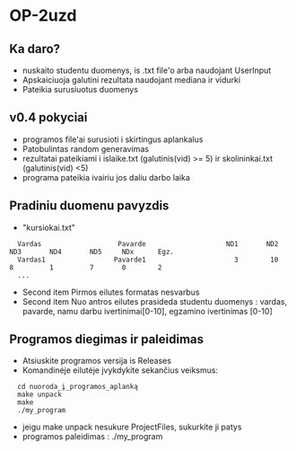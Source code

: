 # OP-2uzd

## Ka daro?
- nuskaito studentu duomenys, is .txt file'o arba naudojant UserInput
- Apskaiciuoja galutini rezultata naudojant mediana ir vidurki
- Pateikia surusiuotus duomenys

## v0.4 pokyciai
- programos file'ai surusioti i skirtingus aplankalus
- Patobulintas random generavimas
- rezultatai pateikiami i  islaike.txt (galutinis(vid) >= 5) ir  skolininkai.txt (galutinis(vid) <5)
- programa pateikia ivairiu jos daliu darbo laika



## Pradiniu duomenu pavyzdis
- "kursiokai.txt"
```shell
  Vardas                   Pavarde                    ND1       ND2       ND3       ND4       ND5     NDx      Egz.
  Vardas1                 Pavarde1                      3        10         8         1         7       0        2
  ...
```
- Second item Pirmos eilutes formatas nesvarbus
- Second item Nuo antros eilutes prasideda studentu duomenys : vardas, pavarde, namu darbu ivertinimai[0-10], egzamino ivertinimas [0-10]


## Programos diegimas ir paleidimas
- Atsiuskite programos versija is Releases
- Komandinėje eilutėje įvykdykite sekančius veiksmus:
```shell
  cd nuoroda_į_programos_aplanką
  make unpack
  make
  ./my_program

```
- jeigu make unpack nesukure ProjectFiles, sukurkite ji patys  
- programos paleidimas :   ./my_program

